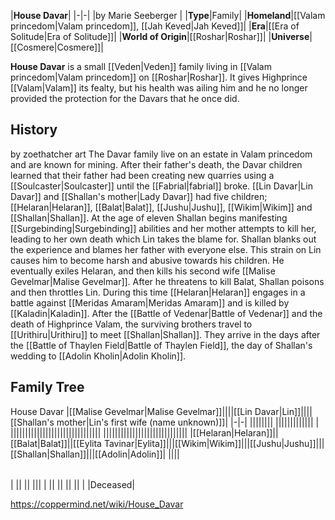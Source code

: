 |**House Davar**|
|-|-|
|by  Marie Seeberger |
|**Type**|Family|
|**Homeland**|[[Valam princedom\|Valam princedom]], [[Jah Keved\|Jah Keved]]|
|**Era**|[[Era of Solitude\|Era of Solitude]]|
|**World of Origin**|[[Roshar\|Roshar]]|
|**Universe**|[[Cosmere\|Cosmere]]|

**House Davar** is a small [[Veden\|Veden]] family living in [[Valam princedom\|Valam princedom]] on [[Roshar\|Roshar]].
It gives Highprince [[Valam\|Valam]] its fealty, but his health was ailing him and he no longer provided the protection for the Davars that he once did.

## History
 by  zoethatcher art 
The Davar family live on an estate in Valam princedom and are known for mining. After their father's death, the Davar children learned that their father had been creating new quarries using a [[Soulcaster\|Soulcaster]] until the [[Fabrial\|fabrial]] broke.
[[Lin Davar\|Lin Davar]] and [[Shallan's mother\|Lady Davar]] had five children; [[Helaran\|Helaran]], [[Balat\|Balat]], [[Jushu\|Jushu]], [[Wikim\|Wikim]] and [[Shallan\|Shallan]].
At the age of eleven Shallan begins manifesting [[Surgebinding\|Surgebinding]] abilities and her mother attempts to kill her, leading to her own death which Lin takes the blame for. Shallan blanks out the experience and blames her father with everyone else. This strain on Lin causes him to become harsh and abusive towards his children. He eventually exiles Helaran, and then kills his second wife [[Malise Gevelmar\|Malise Gevelmar]]. After he threatens to kill Balat, Shallan poisons and then throttles Lin. During this time [[Helaran\|Helaran]] engages in a battle against [[Meridas Amaram\|Meridas Amaram]] and is killed by [[Kaladin\|Kaladin]].
After the [[Battle of Vedenar\|Battle of Vedenar]] and the death of Highprince Valam, the surviving brothers travel to [[Urithiru\|Urithiru]] to meet [[Shallan\|Shallan]]. They arrive in the days after the [[Battle of Thaylen Field\|Battle of Thaylen Field]], the day of Shallan's wedding to [[Adolin Kholin\|Adolin Kholin]].

## Family Tree
House Davar
|[[Malise Gevelmar\|Malise Gevelmar]]||||[[Lin Davar\|Lin]]||||[[Shallan's mother\|Lin's first wife (name unknown)]]|
|-|-|
||||||||
|||||||||||||
|
|||||||||||||||||||||||||||||||
|||||||||||||||||||||||||||||
|[[Helaran\|Helaran]]||[[Balat\|Balat]]||[[Eylita Tavinar\|Eylita]]|||[[Wikim\|Wikim]]|||[[Jushu\|Jushu]]|||[[Shallan\|Shallan]]|||[[Adolin\|Adolin]]|
||||

|||
|-|-|
|
||
||
|||
|
||
||
||
||
| |Deceased|




https://coppermind.net/wiki/House_Davar